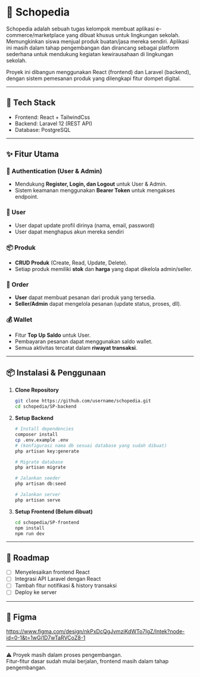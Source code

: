 # 🛒 Schopedia

Schopedia adalah sebuah tugas kelompok membuat aplikasi e-commerce/marketplace yang dibuat khusus untuk lingkungan sekolah. Memungkinkan siswa menjual produk buatan/jasa mereka sendiri.
Aplikasi ini masih dalam tahap pengembangan dan dirancang sebagai platform sederhana untuk mendukung kegiatan kewirausahaan di lingkungan sekolah.

Proyek ini dibangun menggunakan React (frontend) dan Laravel (backend), dengan sistem pemesanan produk yang dilengkapi fitur dompet digital.

---

## 🚀 Tech Stack
- Frontend: React + TailwindCss
- Backend: Laravel 12 (REST API)
- Database: PostgreSQL

---

## ✨ Fitur Utama

### 🔑 Authentication (User & Admin)
- Mendukung **Register, Login, dan Logout** untuk User & Admin.  
- Sistem keamanan menggunakan **Bearer Token** untuk mengakses endpoint.

### 👤 User
- User dapat update profil dirinya (nama, email, password)
- User dapat menghapus akun mereka sendiri 

### 📦 Produk
- **CRUD Produk** (Create, Read, Update, Delete).  
- Setiap produk memiliki **stok** dan **harga** yang dapat dikelola admin/seller.

### 🛒 Order
- **User** dapat membuat pesanan dari produk yang tersedia.  
- **Seller/Admin** dapat mengelola pesanan (update status, proses, dll).

### 💰 Wallet
- Fitur **Top Up Saldo** untuk User.  
- Pembayaran pesanan dapat menggunakan saldo wallet.  
- Semua aktivitas tercatat dalam **riwayat transaksi**.

---

## 📦 Instalasi & Penggunaan

1. **Clone Repository**
   ```bash
   git clone https://github.com/username/schopedia.git
   cd schopedia/SP-backend
   ```

2. **Setup Backend**
    ```bash
    # Install dependencies
    composer install
    cp .env.example .env
    # (konfigurasi nama db sesuai database yang sudah dibuat)
    php artisan key:generate
    
    # Migrate database
    php artisan migrate
    
    # Jalankan seeder
    php artisan db:seed
    
    # Jalankan server
    php artisan serve
    ```

3. **Setup Frontend (Belum dibuat)**
    ```bash
    cd schopedia/SP-frontend
    npm install
    npm run dev
    ```

---

## 📅 Roadmap
- [ ] Menyelesaikan frontend React
- [ ] Integrasi API Laravel dengan React
- [ ] Tambah fitur notifikasi & history transaksi
- [ ] Deploy ke server

---

## 🔗 Figma
https://www.figma.com/design/nkPxDcQgJvmziKdWTo7IgZ/Intek?node-id=0-1&t=1wGi1D7wTaRVCoZ8-1

---

⚠️ Proyek masih dalam proses pengembangan.  
Fitur-fitur dasar sudah mulai berjalan, frontend masih dalam tahap pengembangan.


